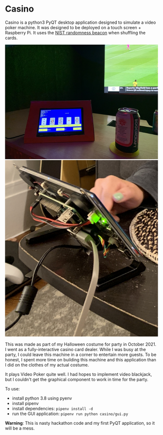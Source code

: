 # Casino

Casino is a python3 PyQT desktop application designed to simulate a video poker machine. It was designed to be deployed on a touch screen + Raspberry Pi. It uses the [NIST randomness beacon](https://csrc.nist.gov/projects/interoperable-randomness-beacons/beacon-20) when shuffling the cards.

![casino](pics/casino_on_bar.jpg)
![casino](pics/casino_back.jpg)

This was made as part of my Halloween costume for party in October 2021. I went as a fully-interactive casino card dealer. While I was busy at the party, I could leave this machine in a corner to entertain more guests. To be honest, I spent more time on building this machine and this application than I did on the clothes of my actual costume.

It plays Video Poker quite well. I had hopes to implement video blackjack, but I couldn't get the graphical component to work in time for the party.

To use:
- install python 3.8 using pyenv
- install pipenv
- install dependencies: `pipenv install -d`
- run the GUI application: `pipenv run python casino/gui.py`

**Warning**: This is nasty hackathon code and my first PyQT application, so it will be a mess. 
